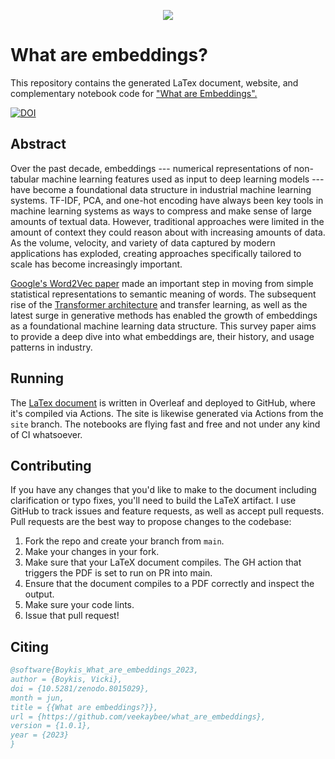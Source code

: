 
<p align="center">
  <img src="https://github.com/veekaybee/what_are_embeddings/blob/main/kandinsky.png" />
</p>


# What are embeddings? 
This repository contains the generated LaTex document, website, and complementary notebook code for 
["What are Embeddings".](https://vickiboykis.com/what_are_embeddings/)

[![DOI](https://zenodo.org/badge/644343479.svg)](https://zenodo.org/badge/latestdoi/644343479)

## Abstract 

Over the past decade, embeddings --- numerical representations of non-tabular machine learning features used as input to deep learning models --- have become a foundational data structure in industrial machine learning systems. TF-IDF, PCA, and one-hot encoding have always been key tools in machine learning systems as ways to compress and make sense of large amounts of textual data.  However, traditional approaches were limited in the amount of context they could reason about with increasing amounts of data. As the volume, velocity, and variety of data captured by modern applications has exploded, creating approaches specifically tailored to scale has become increasingly important. 

[Google's Word2Vec paper](https://arxiv.org/abs/1301.3781) made an important step in moving from simple statistical representations to semantic meaning of words. The subsequent rise of the [Transformer architecture](https://arxiv.org/abs/1706.03762) and transfer learning, as well as the latest surge in generative methods has enabled the growth of embeddings as a foundational machine learning data structure. This survey paper aims to provide a deep dive into what embeddings are, their history, and usage patterns in industry. 

## Running

The [LaTex document](https://github.com/veekaybee/what_are_embeddings/blob/main/.github/workflows/main.yaml) is written in Overleaf and deployed to GitHub, where it's compiled via Actions. The site is likewise generated via Actions from the `site` branch.  The notebooks are flying fast and free and not under any kind of CI whatsoever. 

## Contributing

If you have any changes that you'd like to make to the document including clarification or typo fixes, you'll need to build the LaTeX artifact. I use GitHub to track issues and feature requests, as well as accept pull requests. Pull requests are the best way to propose changes to the codebase:

1. Fork the repo and create your branch from `main`. 
2. Make your changes in your fork. 
3. Make sure that your LaTeX document compiles. The GH action that triggers the PDF is set to run on PR into main. 
4. Ensure that the document compiles to a PDF correctly and inspect the output. 
5. Make sure your code lints.
6. Issue that pull request!


## Citing 

```bibtex
@software{Boykis_What_are_embeddings_2023,
author = {Boykis, Vicki},
doi = {10.5281/zenodo.8015029},
month = jun,
title = {{What are embeddings?}},
url = {https://github.com/veekaybee/what_are_embeddings},
version = {1.0.1},
year = {2023}
}
```
